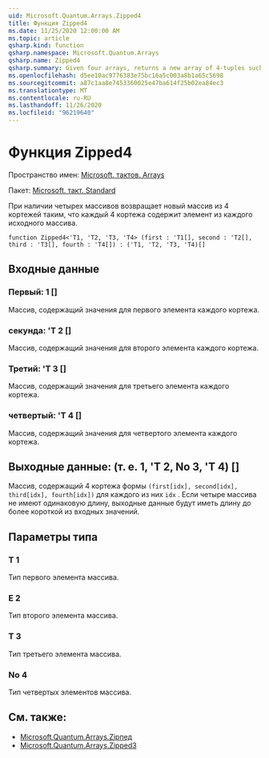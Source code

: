 ```yaml
---
uid: Microsoft.Quantum.Arrays.Zipped4
title: Функция Zipped4
ms.date: 11/25/2020 12:00:00 AM
ms.topic: article
qsharp.kind: function
qsharp.namespace: Microsoft.Quantum.Arrays
qsharp.name: Zipped4
qsharp.summary: Given four arrays, returns a new array of 4-tuples such that each 4-tuple contains an element from each original array.
ms.openlocfilehash: d5ee10ac9776383e75bc16a5c003a8b1a65c5698
ms.sourcegitcommit: a87c1aa8e7453360025e47ba614f25b02ea84ec3
ms.translationtype: MT
ms.contentlocale: ru-RU
ms.lasthandoff: 11/26/2020
ms.locfileid: "96219640"
---
```

# <a name="zipped4-function"></a>Функция Zipped4

Пространство имен: [Microsoft. тактов. Arrays](xref:Microsoft.Quantum.Arrays)

Пакет: [Microsoft. такт. Standard](https://nuget.org/packages/Microsoft.Quantum.Standard)


При наличии четырех массивов возвращает новый массив из 4 кортежей таким, что каждый 4 кортежа содержит элемент из каждого исходного массива.

```qsharp
function Zipped4<'T1, 'T2, 'T3, 'T4> (first : 'T1[], second : 'T2[], third : 'T3[], fourth : 'T4[]) : ('T1, 'T2, 'T3, 'T4)[]
```


## <a name="input"></a>Входные данные

### <a name="first--t1"></a>Первый: 1 []

Массив, содержащий значения для первого элемента каждого кортежа.


### <a name="second--t2"></a>секунда: 'T 2 []

Массив, содержащий значения для второго элемента каждого кортежа.


### <a name="third--t3"></a>Третий: 'T 3 []

Массив, содержащий значения для третьего элемента каждого кортежа.


### <a name="fourth--t4"></a>четвертый: 'T 4 []

Массив, содержащий значения для четвертого элемента каждого кортежа.



## <a name="output--t1t2t3t4"></a>Выходные данные: (т. е. 1, 'T 2, No 3, 'T 4) []

Массив, содержащий 4 кортежа формы `(first[idx], second[idx], third[idx], fourth[idx])` для каждого из них `idx` . Если четыре массива не имеют одинаковую длину, выходные данные будут иметь длину до более короткой из входных значений.

## <a name="type-parameters"></a>Параметры типа

### <a name="t1"></a>Т 1

Тип первого элемента массива.
### <a name="t2"></a>Е 2

Тип второго элемента массива.
### <a name="t3"></a>Т 3

Тип третьего элемента массива.
### <a name="t4"></a>No 4

Тип четвертых элементов массива.

## <a name="see-also"></a>См. также:

- [Microsoft.Quantum.Arrays.Zipпед](xref:Microsoft.Quantum.Arrays.Zipped)
- [Microsoft.Quantum.Arrays.Zipped3](xref:Microsoft.Quantum.Arrays.Zipped3)